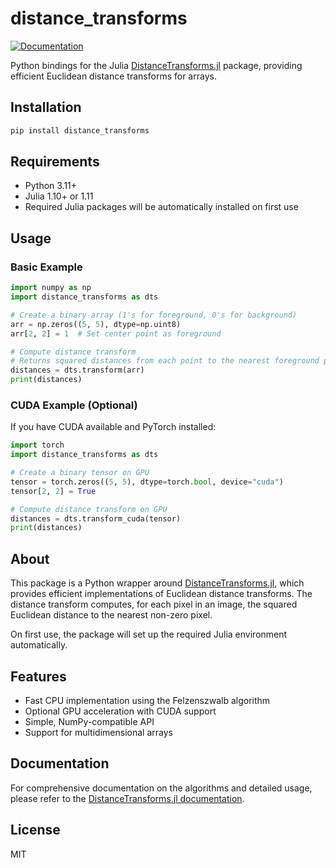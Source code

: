 # distance_transforms
[![Documentation][docs-img]][docs-url]

Python bindings for the Julia [DistanceTransforms.jl](https://github.com/MolloiLab/DistanceTransforms.jl) package, providing efficient Euclidean distance transforms for arrays.

## Installation

```bash
pip install distance_transforms
```

## Requirements

- Python 3.11+
- Julia 1.10+ or 1.11
- Required Julia packages will be automatically installed on first use

## Usage

### Basic Example

```python
import numpy as np
import distance_transforms as dts

# Create a binary array (1's for foreground, 0's for background)
arr = np.zeros((5, 5), dtype=np.uint8)
arr[2, 2] = 1  # Set center point as foreground

# Compute distance transform
# Returns squared distances from each point to the nearest foreground point
distances = dts.transform(arr)
print(distances)
```

### CUDA Example (Optional)

If you have CUDA available and PyTorch installed:

```python
import torch
import distance_transforms as dts

# Create a binary tensor on GPU
tensor = torch.zeros((5, 5), dtype=torch.bool, device="cuda")
tensor[2, 2] = True

# Compute distance transform on GPU
distances = dts.transform_cuda(tensor)
print(distances)
```

## About

This package is a Python wrapper around [DistanceTransforms.jl](https://github.com/MolloiLab/DistanceTransforms.jl), which provides efficient implementations of Euclidean distance transforms. The distance transform computes, for each pixel in an image, the squared Euclidean distance to the nearest non-zero pixel.

On first use, the package will set up the required Julia environment automatically.

## Features

- Fast CPU implementation using the Felzenszwalb algorithm
- Optional GPU acceleration with CUDA support
- Simple, NumPy-compatible API
- Support for multidimensional arrays

## Documentation

For comprehensive documentation on the algorithms and detailed usage, please refer to the [DistanceTransforms.jl documentation](https://molloilab.github.io/DistanceTransforms.jl/).

## License

MIT

[docs-img]: https://img.shields.io/badge/docs-dev-blue.svg
[docs-url]: https://molloilab.github.io/DistanceTransforms.jl/